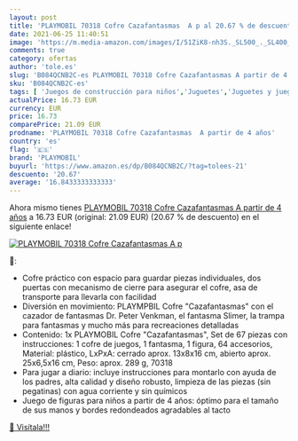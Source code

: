 ```yaml
---
layout: post
title: 'PLAYMOBIL 70318 Cofre Cazafantasmas  A p al 20.67 % de descuento'
date: 2021-06-25 11:40:51
image: 'https://m.media-amazon.com/images/I/51ZiK8-nh3S._SL500_._SL400_.jpg'
comments: true
category: ofertas
author: 'tole.es'
slug: 'B084QCNB2C-es PLAYMOBIL 70318 Cofre Cazafantasmas A partir de 4 años'
sku: 'B084QCNB2C-es'
tags: [ 'Juegos de construcción para niños','Juguetes','Juguetes y juegos','playmobil', ]
actualPrice: 16.73 EUR
currency: EUR
price: 16.73
comparePrice: 21.09 EUR
prodname: 'PLAYMOBIL 70318 Cofre Cazafantasmas  A partir de 4 años'
country: 'es'
flag: '🇪🇸'
brand: 'PLAYMOBIL'
buyurl: 'https://www.amazon.es/dp/B084QCNB2C/?tag=tolees-21'
descuento: '20.67'
average: '16.8433333333333'
---
```


Ahora mismo tienes [PLAYMOBIL 70318 Cofre Cazafantasmas  A partir de 4 años](https://www.amazon.es/dp/B084QCNB2C/?tag=tolees-21) a 16.73 EUR (original: 21.09 EUR) (20.67 %  de descuento) en el siguiente enlace!

[![PLAYMOBIL 70318 Cofre Cazafantasmas  A p](https://m.media-amazon.com/images/I/51ZiK8-nh3S._SL500_._SL400_.jpg)](https://www.amazon.es/dp/B084QCNB2C/?tag=tolees-21)

🔎:

- Cofre práctico con espacio para guardar piezas individuales, dos puertas con mecanismo de cierre para asegurar el cofre, asa de transporte para llevarla con facilidad
- Diversión en movimiento: PLAYMPBIL Cofre "Cazafantasmas" con el cazador de fantasmas Dr. Peter Venkman, el fantasma Slimer, la trampa para fantasmas y mucho más para recreaciones detalladas
- Contenido: 1x PLAYMOBIL Cofre "Cazafantasmas", Set de 67 piezas con instrucciones: 1 cofre de juegos, 1 fantasma, 1 figura, 64 accesorios, Material: plástico, LxPxA: cerrado aprox. 13x8x16 cm, abierto aprox. 25x6,5x16 cm, Peso: aprox. 289 g, 70318
- Para jugar a diario: incluye instrucciones para montarlo con ayuda de los padres, alta calidad y diseño robusto, limpieza de las piezas (sin pegatinas) con agua corriente y sin químicos
- Juego de figuras para niños a partir de 4 años: óptimo para el tamaño de sus manos y bordes redondeados agradables al tacto

[🛒 Visítala!!!](https://www.amazon.es/dp/B084QCNB2C/?tag=tolees-21)
